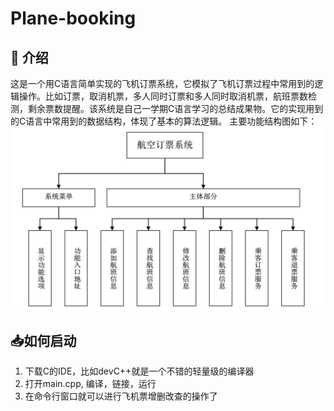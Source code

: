 # Plane-booking

## 🚀 介绍
这是一个用C语言简单实现的飞机订票系统，它模拟了飞机订票过程中常用到的逻辑操作。比如订票，取消机票，多人同时订票和多人同时取消机票，航班票数检测，剩余票数提醒。该系统是自己一学期C语言学习的总结成果物。它的实现用到的C语言中常用到的数据结构，体现了基本的算法逻辑。
主要功能结构图如下：</br>
![功能结构](./assest/function.png)
## 📥如何启动
1. 下载C的IDE，比如devC++就是一个不错的轻量级的编译器
2. 打开main.cpp, 编译，链接，运行
3. 在命令行窗口就可以进行飞机票增删改查的操作了
